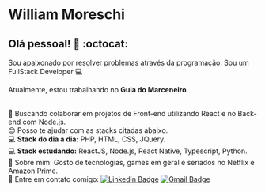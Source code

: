 # William Moreschi

## Olá pessoal! 👋 :octocat:
Sou apaixonado por resolver problemas através da programação. Sou um FullStack Developer :computer:

Atualmente, estou trabalhando no **Guia do Marceneiro**.

<br/> :purple_heart: Buscando colaborar em projetos de Front-end utilizando React e no Back-end com Node.js.
<br/> :blush: Posso te ajudar com as stacks citadas abaixo.
<br/> :computer: **Stack do dia a dia:** PHP, HTML, CSS, JQuery.
<br/> :computer: **Stack estudando:** ReactJS, Node.js, React Native, Typescript, Python.
<br/> 💬 Sobre mim: Gosto de tecnologias, games em geral e seriados no Netflix e Amazon Prime.
<br/> :email: Entre em contato comigo:
  [![Linkedin Badge](https://img.shields.io/badge/-williammoreschi-blue?style=flat-square&logo=Linkedin&logoColor=white&link=https://www.linkedin.com/in/williammoreschi/)](https://www.linkedin.com/in/williammoreschi/)
  [![Gmail Badge](https://img.shields.io/badge/-devmoreschi@gmail.com-c14438?style=flat-square&logo=Gmail&logoColor=white&link=mailto:devmoreschi@gmail.com)](mailto:devmoreschi@gmail.com)
